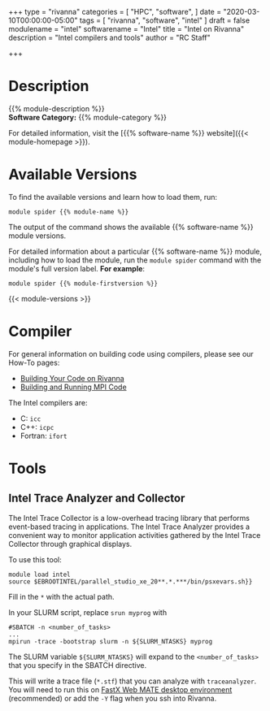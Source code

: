 +++
type = "rivanna"
categories = [
  "HPC",
  "software",
]
date = "2020-03-10T00:00:00-05:00"
tags = [
  "rivanna", "software", "intel"
]
draft = false
modulename = "intel"
softwarename = "Intel"
title = "Intel on Rivanna"
description = "Intel compilers and tools"
author = "RC Staff"

+++

# Description
{{% module-description %}}
<br>
**Software Category:** {{% module-category %}}

For detailed information, visit the [{{% software-name %}} website]({{< module-homepage >}}).

# Available Versions
To find the available versions and learn how to load them, run:
```
module spider {{% module-name %}}
```

The output of the command shows the available {{% software-name %}} module versions.

For detailed information about a particular {{% software-name %}} module, including how to load the module, run the `module spider` command with the module's full version label. __For example__:
```
module spider {{% module-firstversion %}}
```

{{< module-versions >}}

# Compiler

For general information on building code using compilers, please see our How-To pages:

- [Building Your Code on Rivanna](/userinfo/howtos/rivanna/compiler-howto/)
- [Building and Running MPI Code](/userinfo/howtos/rivanna/mpi-howto/)

The Intel compilers are:

- C: `icc`
- C++: `icpc`
- Fortran: `ifort`

# Tools

## Intel Trace Analyzer and Collector
The Intel Trace Collector is a low-overhead tracing library that performs event-based tracing in applications. The Intel Trace Analyzer provides a convenient way to monitor application activities gathered by the Intel Trace Collector through graphical displays. 

To use this tool:
```
module load intel
source $EBROOTINTEL/parallel_studio_xe_20**.*.***/bin/psxevars.sh}}
```
Fill in the `*` with the actual path.

In your SLURM script, replace `srun myprog` with
```
#SBATCH -n <number_of_tasks>
...
mpirun -trace -bootstrap slurm -n ${SLURM_NTASKS} myprog
```
The SLURM variable `${SLURM_NTASKS}` will expand to the `<number_of_tasks>` that you specify in the SBATCH directive.

This will write a trace file (`*.stf`) that you can analyze with `traceanalyzer`. You will need to run this on [FastX Web MATE desktop environment](/userinfo/rivanna/logintools/fastx/) (recommended) or add the `-Y` flag when you ssh into Rivanna.

